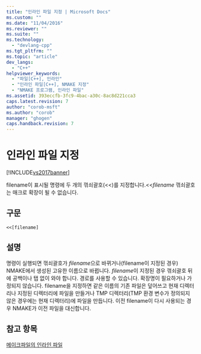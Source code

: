 ```yaml
---
title: "인라인 파일 지정 | Microsoft Docs"
ms.custom: ""
ms.date: "11/04/2016"
ms.reviewer: ""
ms.suite: ""
ms.technology: 
  - "devlang-cpp"
ms.tgt_pltfrm: ""
ms.topic: "article"
dev_langs: 
  - "C++"
helpviewer_keywords: 
  - "파일[C++], 인라인"
  - "인라인 파일[C++], NMAKE 지정"
  - "NMAKE 프로그램, 인라인 파일"
ms.assetid: 393eccfb-3fc9-4bac-a30c-8ac8d221cca3
caps.latest.revision: 7
author: "corob-msft"
ms.author: "corob"
manager: "ghogen"
caps.handback.revision: 7
---
```

# 인라인 파일 지정
[!INCLUDE[vs2017banner](../assembler/inline/includes/vs2017banner.md)]

filename이 표시될 명령에 두 개의 꺾쇠괄호\(\<\<\)를 지정합니다.\<\<*filename*  꺾쇠괄호는 매크로 확장이 될 수 없습니다.  
  
## 구문  
  
```  
<<[filename]  
```  
  
## 설명  
 명령이 실행되면 꺾쇠괄호가 *filename*으로 바뀌거나\(filename이 지정된 경우\) NMAKE에서 생성된 고유한 이름으로 바뀝니다.  *filename*이 지정된 경우 꺾쇠괄호 뒤에 공백이나 탭 없이 와야 합니다.  경로를 사용할 수 있습니다.  확장명이 필요하거나 가정되지 않습니다.  filename을 지정하면 같은 이름의 기존 파일은 덮어쓰고 현재 디렉터리나 지정된 디렉터리에 파일을 만들거나 TMP 디렉터리\(TMP 환경 변수가 정의되지 않은 경우에는 현재 디렉터리\)에 파일을 만듭니다.  이전 filename이 다시 사용되는 경우 NMAKE가 이전 파일을 대신합니다.  
  
## 참고 항목  
 [메이크파일의 인라인 파일](../build/inline-files-in-a-makefile.md)